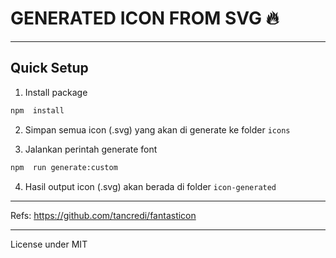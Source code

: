 # GENERATED ICON FROM SVG 🔥

---

## Quick Setup
1. Install package
  ```bash
  npm  install
  ```

2. Simpan semua icon (.svg) yang akan di generate ke folder `icons`

3. Jalankan perintah generate font
  ```bash
  npm  run generate:custom
  ```

4. Hasil output icon (.svg) akan berada di folder `icon-generated`

---

Refs: https://github.com/tancredi/fantasticon

---

License under MIT